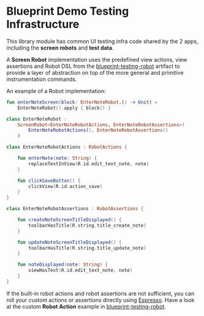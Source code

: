 # Blueprint Demo Testing Infrastructure

This library module has common UI testing infra code shared by the 2 apps, including the **screen robots** and **test data**.

A **Screen Robot** implementation uses the predefined view actions, view assertions and Robot DSL from the [blueprint-testing-robot][testing-robot] artifact to provide a layer of abstraction on top of the more general and primitive instrumentation commands.  

An example of a Robot implementation:

```kotlin
fun enterNoteScreen(block: EnterNoteRobot.() -> Unit) =
    EnterNoteRobot().apply { block() }

class EnterNoteRobot :
    ScreenRobot<EnterNoteRobotActions, EnterNoteRobotAssertions>(
        EnterNoteRobotActions(), EnterNoteRobotAssertions()
    )

class EnterNoteRobotActions : RobotActions {

    fun enterNote(note: String) {
        replaceTextInView(R.id.edit_text_note, note)
    }

    fun clickSaveButton() {
        clickView(R.id.action_save)
    }
}

class EnterNoteRobotAssertions : RobotAssertions {

    fun createNoteScreenTitleDisplayed() {
        toolbarHasTitle(R.string.title_create_note)
    }

    fun updateNoteScreenTitleDisplayed() {
        toolbarHasTitle(R.string.title_update_note)
    }

    fun noteDisplayed(note: String) {
        viewHasText(R.id.edit_text_note, note)
    }
}
```

If the built-in robot actions and robot assertions are not sufficient, you can roll your custom actions or assertions directly using [Espresso][espresso]. Have a look at the custom **Robot Action** example in [blueprint-testing-robot][custom-robot-action].

[testing-robot]: ../../blueprint-testing-robot/
[custom-robot-action]: ../../blueprint-testing-robot#building-custom-robot-actions-and-robot-assertions
[espresso]: https://developer.android.com/training/testing/espresso
